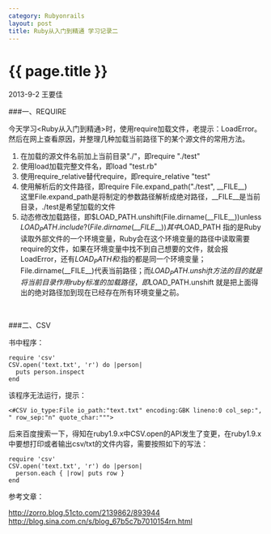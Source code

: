 ```yaml
---
category: Rubyonrails
layout: post
title: Ruby从入门到精通 学习记录二 
---
```


{{ page.title }}
================

<p class="meta">2013-9-2 王要佳</p>

###一、REQUIRE

今天学习<Ruby从入门到精通>时，使用require加载文件，老提示：LoadError。然后在网上查看原因，并整理几种加载当前路径下的某个源文件的常用方法。

1. 在加载的源文件名前加上当前目录"./"，即require "./test"
2. 使用load加载完整文件名，即load "test.rb"
3. 使用require_relative替代require，即require_relative "test"
4. 使用解析后的文件路径，即require File.expand_path("./test", \_\_FILE\_\_)  
   这里File.expand_path是将制定的参数路径解析成绝对路径，\_\_FILE\_\_是当前目录，./test是希望加载的文件
5. 动态修改加载路径，即$LOAD_PATH.unshift(File.dirname(\_\_FILE\_\_))unless $LOAD_PATH.include?(File.dirname(\_\_FILE\_\_))  
   其中$LOAD_PATH 指的是Ruby读取外部文件的一个环境变量，Ruby会在这个环境变量的路径中读取需要require的文件，如果在环境变量中找不到自己想要的文件，就会报LoadError，还有$LOAD_PATH和$:指的都是同一个环境变量；File.dirname(\_\_FILE\_\_)代表当前路径；而$LOAD_PATH.unshift方法的目的就是将当前目录作用ruby标准的加载路径，即$LOAD_PATH.unshift 就是把上面得出的绝对路径加到现在已经存在所有环境变量之前。    
<br>

###二、CSV

书中程序：

    require 'csv'
    CSV.open('text.txt', 'r') do |person|
      puts person.inspect
    end

该程序无法运行，提示：

    <#CSV io_type:File io_path:"text.txt" encoding:GBK lineno:0 col_sep:",
    " row_sep:"n" quote_char:""">

后来百度搜索一下，得知在ruby1.9.x中CSV.open的API发生了变更，在ruby1.9.x中要想打印或者输出csv/txt的文件内容，需要按照如下的写法：

    require 'csv'
    CSV.open('text.txt', 'r') do |person|
      person.each { |row| puts row }
    end
     

参考文章：

   <http://zorro.blog.51cto.com/2139862/893944>
   <http://blog.sina.com.cn/s/blog_67b5c7b7010154rn.html>











